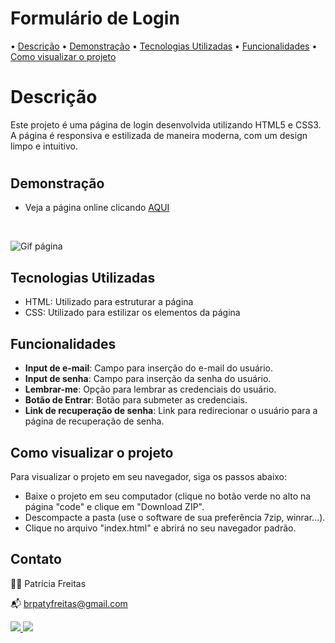 # Formulário de Login


• [Descrição](#descrição) • [Demonstração](#demonstração) • [Tecnologias Utilizadas](#tecnologias-utilizadas) • [Funcionalidades](#funcionalidades) • [Como visualizar o projeto](#como-visualizar-o-projeto)

# Descrição

Este projeto é uma página de login desenvolvida utilizando HTML5 e CSS3. A página é responsiva e estilizada de maneira moderna, com um design limpo e intuitivo.

#

## Demonstração

- Veja a página online clicando [AQUI](https://patyfreitasbr.github.io/formulario-de-login/)
<br>

![Gif página](https://blogger.googleusercontent.com/img/b/R29vZ2xl/AVvXsEhUF8Pr783Wciz08WHW4aAKnAJ7QFKPlNhaeWu868xpMd79Ib8OZKqyrBMp_0opn9DfYw9QohQkgtTdPeH131EhLDff3cAyrgKiU47LSe5nhTtvn-jucwF9UiOwOI-dqOrVcK-v4OirY_JEV8ph0O7Q1fnyZA1Tljvln9miWiV8oAGvWYQpFE9j9rivb6Ca/s16000/formulario-site.gif)

## Tecnologias Utilizadas

- HTML: Utilizado para estruturar a página
- CSS: Utilizado para estilizar os elementos da página

## Funcionalidades

- **Input de e-mail**: Campo para inserção do e-mail do usuário.
- **Input de senha**: Campo para inserção da senha do usuário.
- **Lembrar-me**: Opção para lembrar as credenciais do usuário.
- **Botão de Entrar**: Botão para submeter as credenciais.
- **Link de recuperação de senha**: Link para redirecionar o usuário para a página de recuperação de senha.


## Como visualizar o projeto

Para visualizar o projeto em seu navegador, siga os passos abaixo:

- Baixe o projeto em seu computador (clique no botão verde no alto na página "code" e clique em "Download ZIP".
- Descompacte a pasta (use o software de sua preferência 7zip, winrar...).
- Clique no arquivo "index.html" e abrirá no seu navegador padrão.
  <br>
  
## Contato

👩‍💻 Patrícia Freitas

📬 brpatyfreitas@gmail.com

 <div><a href="https://www.linkedin.com/in/patyfreitasbr"><img src="https://img.shields.io/badge/LinkedIn-0077B5?style=for-the-badge&logo=linkedin&logoColor=white" target="_blank"></>
  <a href="https://www.instagram.com/patyfreitasbr"><img src="https://img.shields.io/badge/Instagram-E4405F?style=for-the-badge&logo=instagram&logoColor=white" target="_blank"></></div>




